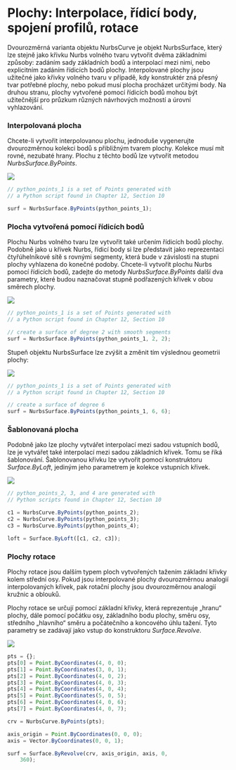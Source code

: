 # Plochy: Interpolace, řídicí body, spojení profilů, rotace

Dvourozměrná varianta objektu NurbsCurve je objekt NurbsSurface, který lze stejně jako křivku Nurbs volného tvaru vytvořit dvěma základními způsoby: zadáním sady základních bodů a interpolací mezi nimi, nebo explicitním zadáním řídicích bodů plochy. Interpolované plochy jsou užitečné jako křivky volného tvaru v případě, kdy konstruktér zná přesný tvar potřebné plochy, nebo pokud musí plocha procházet určitými body. Na druhou stranu, plochy vytvořené pomocí řídicích bodů mohou být užitečnější pro průzkum různých návrhových možností a úrovní vyhlazování.

### Interpolovaná plocha

Chcete-li vytvořit interpolovanou plochu, jednoduše vygenerujte dvourozměrnou kolekci bodů s přibližným tvarem plochy. Kolekce musí mít rovné, nezubaté hrany. Plochu z těchto bodů lze vytvořit metodou _NurbsSurface.ByPoints_.

![](../images/8-2/6/Surfaces\_01.png)

```js
// python_points_1 is a set of Points generated with
// a Python script found in Chapter 12, Section 10

surf = NurbsSurface.ByPoints(python_points_1);
```

### Plocha vytvořená pomocí řídicích bodů

Plochu Nurbs volného tvaru lze vytvořit také určením řídicích bodů plochy. Podobně jako u křivek Nurbs, řídicí body si lze představit jako reprezentaci čtyřúhelníkové sítě s rovnými segmenty, která bude v závislosti na stupni plochy vyhlazena do konečné podoby. Chcete-li vytvořit plochu Nurbs pomocí řídicích bodů, zadejte do metody _NurbsSurface.ByPoints_ další dva parametry, které budou naznačovat stupně podřazených křivek v obou směrech plochy.

![](../images/8-2/6/Surfaces\_02.png)

```js
// python_points_1 is a set of Points generated with
// a Python script found in Chapter 12, Section 10

// create a surface of degree 2 with smooth segments
surf = NurbsSurface.ByPoints(python_points_1, 2, 2);
```

Stupeň objektu NurbsSurface lze zvýšit a změnit tím výslednou geometrii plochy:

![](../images/8-2/6/Surfaces\_03.png)

```js
// python_points_1 is a set of Points generated with
// a Python script found in Chapter 12, Section 10

// create a surface of degree 6
surf = NurbsSurface.ByPoints(python_points_1, 6, 6);
```

### Šablonovaná plocha

Podobně jako lze plochy vytvářet interpolací mezi sadou vstupních bodů, lze je vytvářet také interpolací mezi sadou základních křivek. Tomu se říká šablonování. Šablonovanou křivku lze vytvořit pomocí konstruktoru _Surface.ByLoft_, jediným jeho parametrem je kolekce vstupních křivek.

![](../images/8-2/6/Surfaces\_04.png)

```js
// python_points_2, 3, and 4 are generated with
// Python scripts found in Chapter 12, Section 10

c1 = NurbsCurve.ByPoints(python_points_2);
c2 = NurbsCurve.ByPoints(python_points_3);
c3 = NurbsCurve.ByPoints(python_points_4);

loft = Surface.ByLoft([c1, c2, c3]);
```

### Plochy rotace

Plochy rotace jsou dalším typem ploch vytvořených tažením základní křivky kolem střední osy. Pokud jsou interpolované plochy dvourozměrnou analogií interpolovaných křivek, pak rotační plochy jsou dvourozměrnou analogií kružnic a oblouků.

Plochy rotace se určují pomocí základní křivky, která reprezentuje „hranu“ plochy, dále pomocí počátku osy, základního bodu plochy, směru osy, středního „hlavního“ směru a počátečního a koncového úhlu tažení. Tyto parametry se zadávají jako vstup do konstruktoru _Surface.Revolve_.

![](../images/8-2/6/Surfaces\_05.png)

```js
pts = {};
pts[0] = Point.ByCoordinates(4, 0, 0);
pts[1] = Point.ByCoordinates(3, 0, 1);
pts[2] = Point.ByCoordinates(4, 0, 2);
pts[3] = Point.ByCoordinates(4, 0, 3);
pts[4] = Point.ByCoordinates(4, 0, 4);
pts[5] = Point.ByCoordinates(5, 0, 5);
pts[6] = Point.ByCoordinates(4, 0, 6);
pts[7] = Point.ByCoordinates(4, 0, 7);

crv = NurbsCurve.ByPoints(pts);

axis_origin = Point.ByCoordinates(0, 0, 0);
axis = Vector.ByCoordinates(0, 0, 1);

surf = Surface.ByRevolve(crv, axis_origin, axis, 0,
    360);
```
